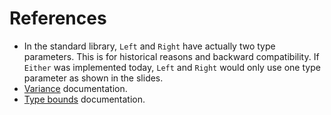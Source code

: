 # References

* In the standard library, `Left` and `Right` have actually two type parameters. This is for historical reasons and backward compatibility. If `Either` was implemented today, `Left` and `Right` would only use one type parameter as shown in the slides. 
* [Variance](https://docs.scala-lang.org/tour/variances.html) documentation.
* [Type bounds](https://docs.scala-lang.org/tour/lower-type-bounds.html) documentation.

